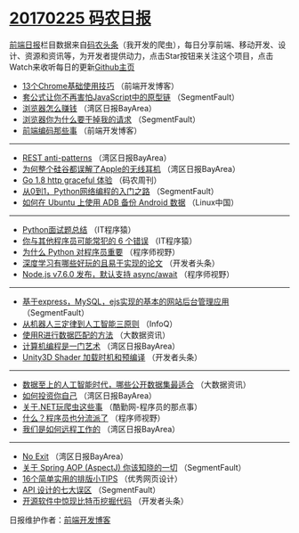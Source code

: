 # [20170225 码农日报](25.md)

[前端日报](http://caibaojian.com/c/news)栏目数据来自[码农头条](http://hao.caibaojian.com/)（我开发的爬虫），每日分享前端、移动开发、设计、资源和资讯等，为开发者提供动力，点击Star按钮来关注这个项目，点击Watch来收听每日的更新[Github主页](https://github.com/kujian/frontendDaily)
* [13个Chrome基础使用技巧](http://hao.caibaojian.com/27655.html) （前端开发博客）
* [套公式让你不再害怕JavaScript中的原型链](http://hao.caibaojian.com/27658.html) （SegmentFault）
* [浏览器怎么赚钱](http://hao.caibaojian.com/27611.html) （湾区日报BayArea）
* [浏览器你为什么要干掉我的请求](http://hao.caibaojian.com/27640.html) （SegmentFault）
* [前端编码那些事](http://hao.caibaojian.com/27654.html) （前端开发博客）

***
* [REST anti-patterns](http://hao.caibaojian.com/27607.html) （湾区日报BayArea）
* [为何整个硅谷都误解了Apple的无线耳机](http://hao.caibaojian.com/27609.html) （湾区日报BayArea）
* [Go 1.8 http graceful 体验](http://hao.caibaojian.com/27693.html) （码农周刊）
* [从0到1，Python网络编程的入门之路](http://hao.caibaojian.com/27639.html) （SegmentFault）
* [如何在 Ubuntu 上使用 ADB 备份 Android 数据](http://hao.caibaojian.com/27612.html) （Linux中国）

***
* [Python面试题总结](http://hao.caibaojian.com/27625.html) （IT程序猿）
* [你与其他程序员可能常犯的 6 个错误](http://hao.caibaojian.com/27626.html) （IT程序猿）
* [为什么 Python 对程序员重要](http://hao.caibaojian.com/27642.html) （程序师视野）
* [深度学习有哪些好玩的且易于实现的论文](http://hao.caibaojian.com/27615.html) （开发者头条）
* [Node.js v7.6.0 发布，默认支持 async/await](http://hao.caibaojian.com/27644.html) （程序师视野）

***
* [基于express，MySQL，ejs实现的基本的网站后台管理应用](http://hao.caibaojian.com/27634.html) （SegmentFault）
* [从机器人三定律到人工智能三原则](http://hao.caibaojian.com/27600.html) （InfoQ）
* [使用R进行数据匹配的方法](http://hao.caibaojian.com/27651.html) （大数据资讯）
* [计算机编程是一门艺术](http://hao.caibaojian.com/27603.html) （湾区日报BayArea）
* [Unity3D Shader 加载时机和预编译](http://hao.caibaojian.com/27614.html) （开发者头条）

***
* [数据至上的人工智能时代，哪些公开数据集最适合](http://hao.caibaojian.com/27652.html) （大数据资讯）
* [如何投资你自己](http://hao.caibaojian.com/27604.html) （湾区日报BayArea）
* [关于.NET玩爬虫这些事](http://hao.caibaojian.com/27653.html) （酷勤网-程序员的那点事）
* [什么？程序员也分流派了](http://hao.caibaojian.com/27643.html) （程序师视野）
* [我们是如何远程工作的](http://hao.caibaojian.com/27687.html) （湾区日报BayArea）

***
* [No Exit](http://hao.caibaojian.com/27606.html) （湾区日报BayArea）
* [关于 Spring AOP (AspectJ) 你该知晓的一切](http://hao.caibaojian.com/27635.html) （SegmentFault）
* [16个简单实用的排版小TIPS](http://hao.caibaojian.com/27657.html) （优秀网页设计）
* [API 设计的七大误区](http://hao.caibaojian.com/27636.html) （SegmentFault）
* [开源软件中惊现比特币挖掘代码](http://hao.caibaojian.com/27620.html) （开发者头条）

日报维护作者：[前端开发博客](http://caibaojian.com/) 